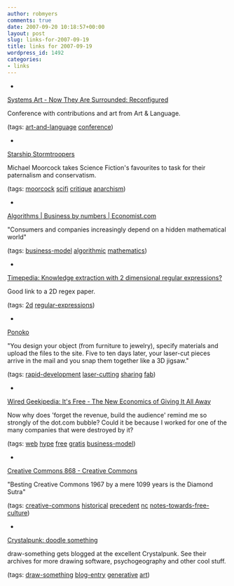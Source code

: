 ```yaml
---
author: robmyers
comments: true
date: 2007-09-20 10:18:57+00:00
layout: post
slug: links-for-2007-09-19
title: links for 2007-09-19
wordpress_id: 1492
categories:
- links
---
```


  

  *   


[Systems Art - Now They Are Surrounded: Reconfigured](http://systemsart.org/a_ltext.html)

  


Conference with contributions and art from Art & Language.

  


(tags: [art-and-language](http://del.icio.us/robmyers/art-and-language) [conference](http://del.icio.us/robmyers/conference))

  

  

  *   


[Starship Stormtroopers](http://flag.blackened.net/liberty/moorcock.html)

  


Michael Moorcock takes Science Fiction's favourites to task for their paternalism and conservatism.

  


(tags: [moorcock](http://del.icio.us/robmyers/moorcock) [scifi](http://del.icio.us/robmyers/scifi) [critique](http://del.icio.us/robmyers/critique) [anarchism](http://del.icio.us/robmyers/anarchism))

  

  

  *   


[Algorithms | Business by numbers | Economist.com](http://www.economist.com/business/displaystory.cfm?story_id=9795140)

  


"Consumers and companies increasingly depend on a hidden mathematical world"

  


(tags: [business-model](http://del.icio.us/robmyers/business-model) [algorithmic](http://del.icio.us/robmyers/algorithmic) [mathematics](http://del.icio.us/robmyers/mathematics))

  

  

  *   


[Timepedia: Knowledge extraction with 2 dimensional regular expressions?](http://timepedia.blogspot.com/2007/09/knowledge-extraction-with-2-dimensional.html)

  


Good link to a 2D regex paper.

  


(tags: [2d](http://del.icio.us/robmyers/2d) [regular-expressions](http://del.icio.us/robmyers/regular-expressions))

  

  

  *   


[Ponoko](http://blog.wired.com/gadgets/2007/09/ponoko-personal.html)

  


"You design your object (from furniture to jewelry), specify materials and upload the files to the site. Five to ten days later, your laser-cut pieces arrive in the mail and you snap them together like a 3D jigsaw."

  


(tags: [rapid-development](http://del.icio.us/robmyers/rapid-development) [laser-cutting](http://del.icio.us/robmyers/laser-cutting) [sharing](http://del.icio.us/robmyers/sharing) [fab](http://del.icio.us/robmyers/fab))

  

  

  *   


[Wired Geekipedia: It's Free - The New Economics of Giving It All Away](http://www.wired.com/culture/geekipedia/magazine/geekipedia/free)

  


Now why does 'forget the revenue, build the audience' remind me so strongly of the dot.com bubble? Could it be because I worked for one of the many companies that were destroyed by it?

  


(tags: [web](http://del.icio.us/robmyers/web) [hype](http://del.icio.us/robmyers/hype) [free](http://del.icio.us/robmyers/free) [gratis](http://del.icio.us/robmyers/gratis) [business-model](http://del.icio.us/robmyers/business-model))

  

  

  *   


[Creative Commons 868 - Creative Commons](http://creativecommons.org/weblog/entry/7657)

  


"Besting Creative Commons 1967 by a mere 1099 years is the Diamond Sutra"

  


(tags: [creative-commons](http://del.icio.us/robmyers/creative-commons) [historical](http://del.icio.us/robmyers/historical) [precedent](http://del.icio.us/robmyers/precedent) [nc](http://del.icio.us/robmyers/nc) [notes-towards-free-culture](http://del.icio.us/robmyers/notes-towards-free-culture))

  

  

  *   


[Crystalpunk: doodle something](http://socialfiction.org/index.php?n=904)

  


draw-something gets blogged at the excellent Crystalpunk. See their archives for more drawing software, psychogeography and other cool stuff.

  


(tags: [draw-something](http://del.icio.us/robmyers/draw-something) [blog-entry](http://del.icio.us/robmyers/blog-entry) [generative](http://del.icio.us/robmyers/generative) [art](http://del.icio.us/robmyers/art))

  

  
  



